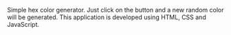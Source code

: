 Simple hex color generator.
Just click on the button and a new random color will be generated.
This application is developed using HTML, CSS and JavaScript.
